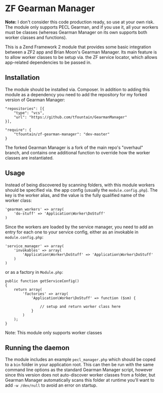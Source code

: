 ZF Gearman Manager
==================

**Note:** I don't consider this code production ready, so use at your own risk. The module only supports PECL Gearman, and if you use it, all your workers must be classes (whereas Gearman Manager on its own supports both worker classes and functions).

This is a Zend Framework 2 module that provides some basic integration between a ZF2 app and Brian Moon's Gearman Manager. Its main feature is to allow worker classes to be setup via. the ZF service locator, which allows app-related dependencies to be passed in.

## Installation

The module should be installed via. Composer. In addition to adding this module as a dependency you need to add the repository for my forked version of Gearman Manager:

    "repositories": [{
        "type": "vcs",
        "url": "https://github.com/tfountain/GearmanManager"
    }],

    "require": {
        "tfountain/zf-gearman-manager": "dev-master"
    }

The forked Gearman Manager is a fork of the main repo's "overhaul" branch, and contains one additional function to override how the worker classes are instantiated.

## Usage

Instead of being discovered by scanning folders, with this module workers should be specified via. the app config (usually the `module.config.php`). The key is the worker alias, and the value is the fully qualified name of the worker class:

    'gearman_workers' => array(
        'do-stuff' => 'Application\Worker\DoStuff'
    )

Since the workers are loaded by the service manager, you need to add an entry for each one to your service config, either as an invokable in `module.config.php`:

    'service_manager' => array(
        'invokables' => array(
            'Application\Worker\DoStuff' => 'Application\Worker\DoStuff'
        )
    )

or as a factory in `Module.php`:

    public function getServiceConfig()
    {
        return array(
            'factories' => array(
                'Application\Worker\DoStuff' => function ($sm) {

                    // setup and return worker class here
                }
            )
        );
    }

Note: This module only supports worker classes

## Running the daemon

The module includes an example `pecl_manager.php` which should be coped to a `bin` folder in your application root. This can then be run with the same command line options as the standard Gearman Manager script, however since this version does not auto-discover worker classes from a folder, but Gearman Manager automatically scans this folder at runtime you'll want to add `-w /dev/null` to avoid an error on startup.
